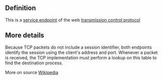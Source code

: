 ## Definition 

This is a [service endpoint](service-endpoint.md) of the web [transmission control protocol](transmission-control-protocol-(TCP.md))

## More details
Because TCP packets do not include a session identifier, both endpoints identify the session using the client's address and port. Whenever a packet is received, the TCP implementation must perform a lookup on this table to find the destination process.

More on source [Wikipedia](https://en.wikipedia.org/wiki/Transmission_Control_Protocol)
